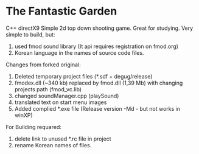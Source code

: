 # The Fantastic Garden
C++ directX9 Simple 2d top down shooting game.
Great for studying.
Very simple to build, but:
1) used fmod sound library (It api requires registration on fmod.org)
2) Korean language in the names of source code files.

Changes from forked original:
1) Deleted temporary project files (*.sdf + degug/release)
2) fmodex.dll (~340 kb) replaced by fmod.dll (1,39 Mb) with changing projects path (fmod_vc.lib)
3) changed soundManager.cpp (playSound)
4) translated text on start menu images
5) Added complied *.exe file (Release version -Md - but not works in winXP)

For Building requared:
1) delete link to  unused *.rc file in project
2) rename Korean names of files.

